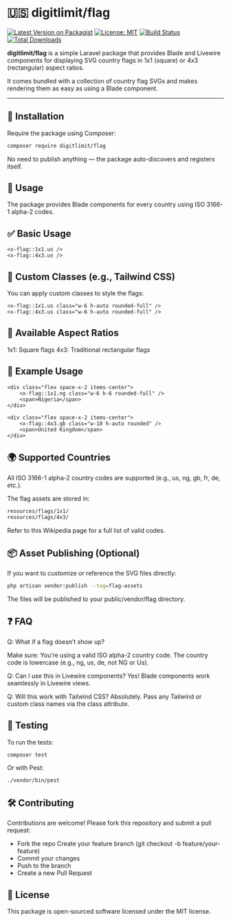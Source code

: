# 🇺🇸 digitlimit/flag

[![Latest Version on Packagist](https://img.shields.io/packagist/v/digitlimit/flag.svg?style=flat-square)](https://packagist.org/packages/digitlimit/flag)
[![License: MIT](https://img.shields.io/badge/license-MIT-brightgreen.svg?style=flat-square)](LICENSE)
[![Build Status](https://img.shields.io/github/actions/workflow/status/digitlimit/flag/tests.yml?branch=main&style=flat-square)](https://github.com/digitlimit/flag/actions)
[![Total Downloads](https://img.shields.io/packagist/dt/digitlimit/flag.svg?style=flat-square)](https://packagist.org/packages/digitlimit/flag)

**digitlimit/flag** is a simple Laravel package that provides Blade and Livewire components for displaying SVG country flags in 1x1 (square) or 4x3 (rectangular) aspect ratios.

It comes bundled with a collection of country flag SVGs and makes rendering them as easy as using a Blade component.

---

## 🚀 Installation

Require the package using Composer:

```bash
composer require digitlimit/flag
```

No need to publish anything — the package auto-discovers and registers itself.

## 🧩 Usage
The package provides Blade components for every country using ISO 3166-1 alpha-2 codes.


## ✅ Basic Usage

```blade
<x-flag::1x1.us />
<x-flag::4x3.us />
```

## 🎨 Custom Classes (e.g., Tailwind CSS)
You can apply custom classes to style the flags:

```blade
<x-flag::1x1.us class="w-6 h-auto rounded-full" />
<x-flag::4x3.us class="w-6 h-auto rounded-full" />
```

## 📐 Available Aspect Ratios
1x1: Square flags
4x3: Traditional rectangular flags

## 🧪 Example Usage

```blade
<div class="flex space-x-2 items-center">
    <x-flag::1x1.ng class="w-6 h-6 rounded-full" />
    <span>Nigeria</span>
</div>

<div class="flex space-x-2 items-center">
    <x-flag::4x3.gb class="w-10 h-auto rounded" />
    <span>United Kingdom</span>
</div>
```

## 🌍 Supported Countries
All ISO 3166-1 alpha-2 country codes are supported (e.g., us, ng, gb, fr, de, etc.).

The flag assets are stored in:

```bash
resources/flags/1x1/
resources/flags/4x3/
```

Refer to this Wikipedia page for a full list of valid codes.

## 📦 Asset Publishing (Optional)
If you want to customize or reference the SVG files directly:

```bash
php artisan vendor:publish --tag=flag-assets
```

The files will be published to your public/vendor/flag directory.

## ❓ FAQ
Q: What if a flag doesn’t show up?

Make sure:
You’re using a valid ISO alpha-2 country code.
The country code is lowercase (e.g., ng, us, de, not NG or Us).

Q: Can I use this in Livewire components?
Yes! Blade components work seamlessly in Livewire views.

Q: Will this work with Tailwind CSS?
Absolutely. Pass any Tailwind or custom class names via the class attribute.

## 🧪 Testing
To run the tests:

```bash
composer test
```

Or with Pest:

```bash
./vendor/bin/pest
```

## 🛠️ Contributing
Contributions are welcome! Please fork this repository and submit a pull request:

- Fork the repo
  Create your feature branch (git checkout -b feature/your-feature)
- Commit your changes
- Push to the branch
- Create a new Pull Request

## 📄 License
This package is open-sourced software licensed under the MIT license.